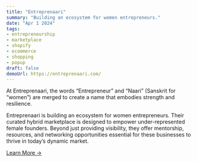 ```yaml
---
title: "Entreprenaari"
summary: "Building an ecosystem for women entrepreneurs."
date: "Apr 1 2024"
tags:
- entrepreneurship
- marketplace
- shopify
- ecommerce
- shopping
- popup
draft: false
demoUrl: https://entreprenaari.com/
---
```


At Entreprenaari, the words “Entrepreneur” and “Naari” (Sanskrit for “women”) are merged to create a name that embodies strength and resilience. 

Entreprenaari is building an ecosystem for women entrepreneurs. Their curated hybrid marketplace is designed to empower under-represented female founders. Beyond just providing visibility, they offer mentorship, resources, and networking opportunities essential for these businesses to thrive in today’s dynamic market.

<a href="https://entreprenaari.com/pages/about-us" target="_blank">Learn More &rarr;</a>